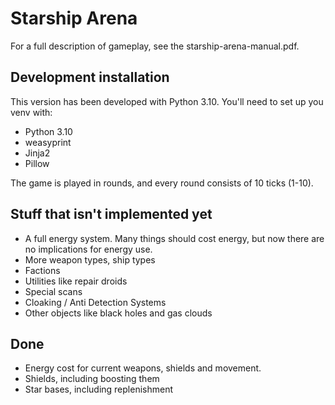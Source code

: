 # Starship Arena

For a full description of gameplay, see the starship-arena-manual.pdf.

## Development installation

This version has been developed with Python 3.10. You'll need to set up you venv with:

- Python 3.10
- weasyprint
- Jinja2
- Pillow

The game is played in rounds, and every round consists of 10 ticks (1-10).

## Stuff that isn't implemented yet
- A full energy system. Many things should cost energy, but now there are no implications for energy use.
- More weapon types, ship types
- Factions
- Utilities like repair droids
- Special scans
- Cloaking / Anti Detection Systems
- Other objects like black holes and gas clouds

## Done

- Energy cost for current weapons, shields and movement.
- Shields, including boosting them
- Star bases, including replenishment
